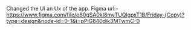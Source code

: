 Changed the Ui an Ux of the app.
Figma url:-
https://www.figma.com/file/o60gSA0kI8myTUQlgpxT1B/Friday-(Copy)?type=design&node-id=0-1&t=pPiG840dik3MTwmC-0
